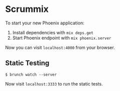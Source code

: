 # Scrummix

To start your new Phoenix application:

1. Install dependencies with `mix deps.get`
2. Start Phoenix endpoint with `mix phoenix.server`

Now you can visit `localhost:4000` from your browser.

## Static Testing ##

    $ brunch watch --server

Now visit `localhost:3333` to run the static tests.
